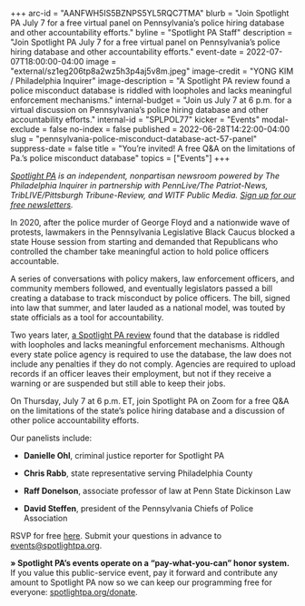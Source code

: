 +++
arc-id = "AANFWH5IS5BZNPS5YL5RQC7TMA"
blurb = "Join Spotlight PA July 7 for a free virtual panel on Pennsylvania’s police hiring database and other accountability efforts."
byline = "Spotlight PA Staff"
description = "Join Spotlight PA July 7 for a free virtual panel on Pennsylvania’s police hiring database and other accountability efforts."
event-date = 2022-07-07T18:00:00-04:00
image = "external/sz1eg206tp8a2wz5h3p4aj5v8m.jpeg"
image-credit = "YONG KIM / Philadelphia Inquirer"
image-description = "A Spotlight PA review found a police misconduct database is riddled with loopholes and lacks meaningful enforcement mechanisms."
internal-budget = "Join us July 7 at 6 p.m. for a virtual discussion on Pennsylvania’s police hiring database and other accountability efforts."
internal-id = "SPLPOL77"
kicker = "Events"
modal-exclude = false
no-index = false
published = 2022-06-28T14:22:00-04:00
slug = "pennsylvania-police-misconduct-database-act-57-panel"
suppress-date = false
title = "You’re invited! A free Q&A on the limitations of Pa.’s police misconduct database"
topics = ["Events"]
+++

<a href="https://www.spotlightpa.org/"><i>Spotlight PA</i></a><i> is an independent, nonpartisan newsroom powered by The Philadelphia Inquirer in partnership with PennLive/The Patriot-News, TribLIVE/Pittsburgh Tribune-Review, and WITF Public Media. </i><a href="https://www.spotlightpa.org/newsletters"><i>Sign up for our free newsletters</i></a><i>.</i>

In 2020, after the police murder of George Floyd and a nationwide wave of protests, lawmakers in the Pennsylvania Legislative Black Caucus blocked a state House session from starting and demanded that Republicans who controlled the chamber take meaningful action to hold police officers accountable.

A series of conversations with policy makers, law enforcement officers, and community members followed, and eventually legislators passed a bill creating a database to track misconduct by police officers. The bill, signed into law that summer, and later lauded as a national model, was touted by state officials as a tool for accountability.

Two years later, <a href="https://www.spotlightpa.org/news/2022/06/pennsylvania-police-hiring-misconduct-database/" target="_blank">a Spotlight PA review</a> found that the database is riddled with loopholes and lacks meaningful enforcement mechanisms. Although every state police agency is required to use the database, the law does not include any penalties if they do not comply. Agencies are required to upload records if an officer leaves their employment, but not if they receive a warning or are suspended but still able to keep their jobs.

On Thursday, July 7 at 6 p.m. ET, join Spotlight PA on Zoom for a free Q&amp;A on the limitations of the state’s police hiring database and a discussion of other police accountability efforts.

Our panelists include:

- <b>Danielle Ohl</b>, criminal justice reporter for Spotlight PA

- <b>Chris Rabb</b>, state representative serving Philadelphia County

- <b>Raff Donelson</b>, associate professor of law at Penn State Dickinson Law

- <b>David Steffen</b>, president of the Pennsylvania Chiefs of Police Association

RSVP for free <a href="https://inquirer.zoom.us/webinar/register/WN_QPQ1eN5mRDOO5VPU9LH-1w" target="_blank">here</a>. Submit your questions in advance to <a href="mailto:events@spotlightpa.org">events@spotlightpa.org</a>.

<b>» Spotlight PA’s events operate on a “pay-what-you-can” honor system.</b> If you value this public-service event, pay it forward and contribute any amount to Spotlight PA now so we can keep our programming free for everyone: <a href="http://spotlightpa.org/donate">spotlightpa.org/donate</a>.
